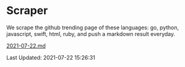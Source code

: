 # Scraper

We scrape the github trending page of these languages: go, python, javascript, swift, html, ruby, and push a markdown result everyday.

[2021-07-22.md](https://github.com/henson/Scraper/blob/master/2021-07-22.md)

Last Updated: 2021-07-22 15:26:31